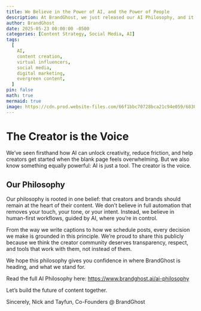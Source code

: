 ```yaml
---
title: We Believe in the Power of AI, and the Power of People
description: At BrandGhost, we just released our AI Philosophy, and it’s more than a statement, it’s a reflection of how we build, how we serve, and what we believe about the future of content creation.
author: BrandGhost
date: 2025-05-23 00:00:00 -0500
categories: [Content Strategy, Social Media, AI]
tags:
  [
    AI,
    content creation,
    virtual influencers,
    social media,
    digital marketing,
    evergreen content,
  ]
pin: false
math: true
mermaid: true
image: https://cdn.prod.website-files.com/66f1bbc70728bca21c94e059/683082cbf44acb192519a3de_brandghost-tweet%20(3).png
---
```


# The Creator is the Voice

We’ve seen firsthand how AI can unlock creativity, reduce friction, and help creators get started when the blank page feels overwhelming. But we also know something equally powerful: AI is just a tool. The creator is the voice.

## Our Philosophy

Our philosophy is rooted in one belief: that creators and brands should remain at the heart of their content. We don’t believe in full automation that removes your touch, your tone, or your intent. Instead, we believe in human-first workflows, guided by AI, where you’re in control.

From the way we write captions to how we schedule posts, every decision we make is grounded in this principle. We’re proud to share this publicly because we think the creator community deserves transparency, respect, and tools that work with them, not instead of them.

We hope this philosophy gives you confidence in where BrandGhost is heading, and what we stand for.

Read the full AI Philosophy here: https://www.brandghost.ai/ai-philosophy

Let’s build the future of content together.

Sincerely,
Nick and Tayfun, Co-Founders @ BrandGhost
